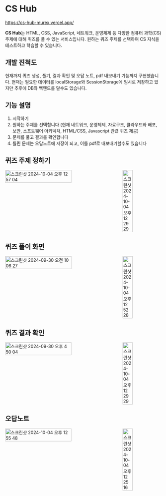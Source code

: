# CS Hub 

https://cs-hub-murex.vercel.app/ 

**CS Hub**는 HTML, CSS, JavaScript, 네트워크, 운영체제 등 다양한 컴퓨터 과학(CS) 주제에 대해 퀴즈를 풀 수 있는 서비스입니다. 
원하는 퀴즈 주제를 선택하여 CS 지식을 테스트하고 학습할 수 있습니다.

## 개발 진척도
현재까지 퀴즈 생성, 풀기, 결과 확인 및 오답 노트, pdf 내보내기 기능까지 구현했습니다. 
현재는 필요한 데이터를 localStorage와 SessionStorage에 임시로 저장하고 있지만 추후에 DB와 백엔드를 달수도 있습니다.

## 기능 설명 
1. 시작하기
2. 원하는 주제를 선택합니다 (현재 네트워크, 운영체제, 자료구조, 클라우드와 배포, 보안, 소프트웨어 아키텍처, HTML/CSS, Javascript 관련 퀴즈 제공)
3. 문제를 풀고 결과를 확인합니다
4. 틀린 문제는 오답노트에 저장이 되고, 이를 pdf로 내보내기할수도 있습니다


## 퀴즈 주제 정하기
<div style="display: flex; justify-content: space-between; align-items: flex-start;">
   <img width="65%" alt="스크린샷 2024-10-04 오후 12 57 04" src="https://github.com/user-attachments/assets/b6cc028c-86fa-4497-981b-694b2fd3524c">
   <img width="25%" alt="스크린샷 2024-10-04 오후 12 29 29" src="https://github.com/user-attachments/assets/1e3b7928-bde8-4104-903f-7137a8ab1bad">
</div>

## 퀴즈 풀이 화면 
<div style="display: flex; justify-content: space-between; align-items: flex-start;">
   <img width="65%" alt="스크린샷 2024-09-30 오전 10 06 27" src="https://github.com/user-attachments/assets/8582fa14-251f-4b45-9b5a-17619f7eb76a">
   <img width="25%" alt="스크린샷 2024-10-04 오후 12 52 28" src="https://github.com/user-attachments/assets/67cf4a90-429c-4d31-b601-e29ea515d8c3">
</div>

## 퀴즈 결과 확인 
<div style="display: flex; justify-content: space-between; align-items: flex-start;">
   <img width="65%" alt="스크린샷 2024-09-30 오후 4 50 04" src="https://github.com/user-attachments/assets/87cfa867-cb14-41a2-99d6-f2a4744b1adb">
   <img width="25%" alt="스크린샷 2024-10-04 오후 12 29 29" src="https://github.com/user-attachments/assets/1e3b7928-bde8-4104-903f-7137a8ab1bad">
</div>

## 오답노트 
<div style="display: flex; justify-content: space-between;">
   <img width="65%" alt="스크린샷 2024-10-04 오후 12 55 48" src="https://github.com/user-attachments/assets/9b07162e-b505-4385-b2c3-16672d24e00c">
   <img width="25%" alt="스크린샷 2024-10-04 오후 12 25 16" src="https://github.com/user-attachments/assets/0d570653-6766-4cf8-8807-c7a21c5c385b">
</div>
